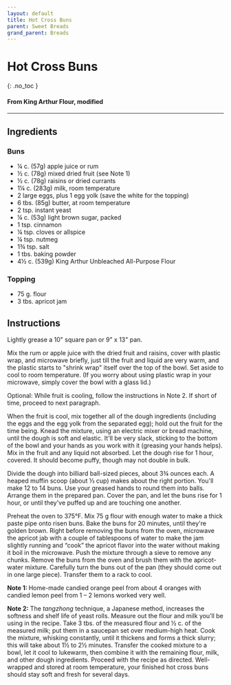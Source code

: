 ```yaml
---
layout: default
title: Hot Cross Buns
parent: Sweet Breads
grand_parent: Breads
---
```


# Hot Cross Buns
{: .no_toc }
#### From King Arthur Flour, modified
---

## Ingredients
### Buns
<ul>
	<li>¼ c. (57g) apple juice or rum</li>
	<li>½ c. (78g) mixed dried fruit (see Note 1)</li>
	<li>½ c. (78g) raisins or dried currants</li>
	<li>1¼ c. (283g) milk, room temperature</li>
	<li>2 large eggs, plus 1 egg yolk (save the white for the topping)</li>
	<li>6 tbs. (85g) butter, at room temperature</li>
	<li>2 tsp. instant yeast</li>
	<li>¼ c. (53g) light brown sugar, packed</li>
	<li>1 tsp. cinnamon</li>
	<li>¼ tsp. cloves or allspice</li>
	<li>¼ tsp. nutmeg</li>
	<li>1¾ tsp. salt</li>
	<li>1 tbs. baking powder</li>
	<li>4½ c. (539g) King Arthur Unbleached All-Purpose Flour</li>
</ul>

### Topping
<ul>
	<li>75 g. flour</li>
	<li>3 tbs. apricot jam</li>
</ul>

## Instructions
Lightly grease a 10" square pan or 9" x 13" pan.

Mix the rum or apple juice with the dried fruit and raisins,
cover with plastic wrap, and microwave briefly, just till the fruit and liquid
are very warm, and the plastic starts to &quot;shrink wrap&quot; itself over
the top of the bowl. Set aside to cool to room temperature. (If you worry about
using plastic wrap in your microwave, simply cover the bowl with a glass lid.)

Optional: While fruit is cooling, follow the instructions in
Note 2. If short of time, proceed to next paragraph.

When the fruit is cool, mix together all of the dough
ingredients (including the eggs and the egg yolk from the separated egg); hold
out the fruit for the time being. Knead the mixture, using an electric mixer or
bread machine, until the dough is soft and elastic. It'll be very slack,
sticking to the bottom of the bowl and your hands as you work with it (greasing
your hands helps). Mix in the fruit and any liquid not absorbed. Let the dough
rise for 1 hour, covered. It should become puffy, though may not double in
bulk.

Divide the dough into billiard ball-sized pieces, about 3¾
ounces each. A heaped muffin scoop (about ⅓ cup) makes about the right portion.
You'll make 12 to 14 buns. Use your greased hands to round them into balls.
Arrange them in the prepared pan. Cover the pan, and let the buns rise for 1
hour, or until they've puffed up and are touching one another.

Preheat the oven to 375°F. Mix 75 g flour with enough water
to make a thick paste pipe onto risen buns. Bake the buns for 20 minutes, until
they're golden brown. Right before removing the buns from the oven, microwave
the apricot jab with a couple of tablespoons of water to make the jam slightly
running and “cook” the apricot flavor into the water without making it boil in
the microwave. Push the mixture through a sieve to remove any chunks. Remove the
buns from the oven and brush them with the apricot-water mixture. Carefully
turn the buns out of the pan (they should come out in one large piece). Transfer
them to a rack to cool.

<b>Note 1: </b>Home-made candied orange peel from about 4
oranges with candied lemon peel from 1 – 2 lemons worked very well.

<b>Note 2:</b> The <i>tangzhong</i> technique, a Japanese
method, increases the softness and shelf life of yeast rolls. Measure out the
flour and milk you’ll be using in the recipe. Take 3 tbs. of the measured flour
and ½ c. of the measured milk; put them in a saucepan set over medium-high
heat. Cook the mixture, whisking constantly, until it thickens and forms a
thick slurry; this will take about 1½ to 2½ minutes. Transfer the cooked
mixture to a bowl, let it cool to lukewarm, then combine it with the remaining
flour, milk, and other dough ingredients. Proceed with the recipe as directed.
Well-wrapped and stored at room temperature, your finished hot cross buns
should stay soft and fresh for several days.
